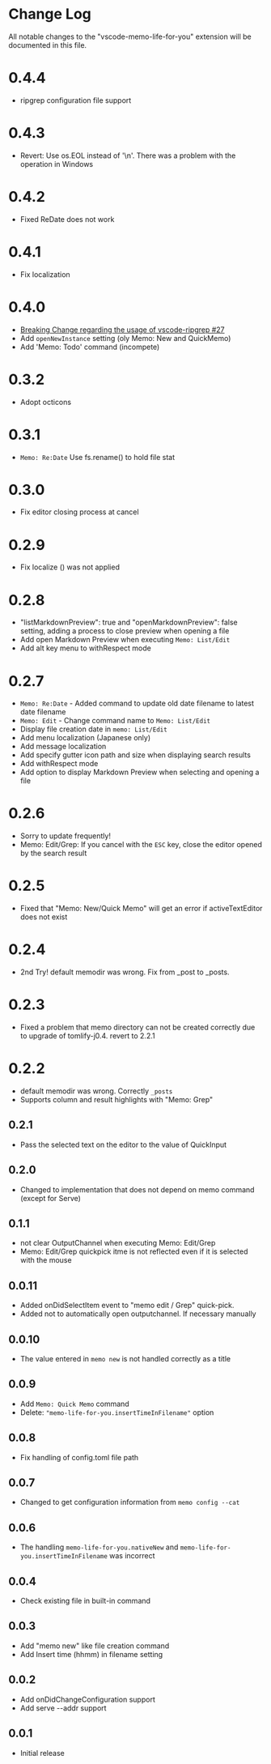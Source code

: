 # Change Log

All notable changes to the "vscode-memo-life-for-you" extension will be documented in this file.

# 0.4.4

* ripgrep configuration file support

# 0.4.3

* Revert: Use os.EOL instead of '\n'. There was a problem with the operation in Windows

# 0.4.2

* Fixed ReDate does not work

# 0.4.1

* Fix localization

# 0.4.0

* [Breaking Change regarding the usage of vscode-ripgrep #27](https://github.com/satokaz/vscode-memo-life-for-you/issues/27)
* Add `openNewInstance` setting (oly Memo: New and  QuickMemo)
* Add 'Memo: Todo' command (incompete)

# 0.3.2

* Adopt octicons

# 0.3.1

* `Memo: Re:Date` Use fs.rename() to hold file stat

# 0.3.0

* Fix editor closing process at cancel

# 0.2.9

* Fix localize () was not applied

# 0.2.8 

* "listMarkdownPreview": true and "openMarkdownPreview": false setting, adding a process to close preview when opening a file
* Add open Markdown Preview when executing `Memo: List/Edit`
* Add alt key menu to withRespect mode 

# 0.2.7

* `Memo: Re:Date` - Added command to update old date filename to latest date filename
* `Memo: Edit` - Change command name to `Memo: List/Edit`
* Display file creation date in `memo: List/Edit`
* Add menu localization (Japanese only)
* Add message localization
* Add specify gutter icon path and size when displaying search results
* Add withRespect mode
* Add option to display Markdown Preview when selecting and opening a file

# 0.2.6

* Sorry to update frequently!
* Memo: Edit/Grep: If you cancel with the `ESC` key, close the editor opened by the search result

# 0.2.5

* Fixed that "Memo: New/Quick Memo" will get an error if activeTextEditor does not exist

# 0.2.4

* 2nd Try! default memodir was wrong. Fix from _post to _posts.
# 0.2.3

* Fixed a problem that memo directory can not be created correctly due to upgrade of tomlify-j0.4. revert to 2.2.1

# 0.2.2 

* default memodir was wrong. Correctly `_posts` 
* Supports column and result highlights with "Memo: Grep"

## 0.2.1

* Pass the selected text on the editor to the value of QuickInput

## 0.2.0

* Changed to implementation that does not depend on memo command (except for Serve)

## 0.1.1

* not clear OutputChannel when executing Memo: Edit/Grep
* Memo: Edit/Grep quickpick itme is not reflected even if it is selected with the mouse

## 0.0.11

* Added onDidSelectItem event to "memo edit / Grep" quick-pick. 
* Added not to automatically open outputchannel. If necessary manually


## 0.0.10

* The value entered in `memo new` is not handled correctly as a title

## 0.0.9

* Add `Memo: Quick Memo` command
* Delete: `"memo-life-for-you.insertTimeInFilename"` option

## 0.0.8

* Fix handling of config.toml file path

## 0.0.7 

* Changed to get configuration information from `memo config --cat`
## 0.0.6 

* The handling `memo-life-for-you.nativeNew` and `memo-life-for-you.insertTimeInFilename` was incorrect 

## 0.0.4

* Check existing file in built-in command

## 0.0.3

* Add "memo new" like file creation command
* Add Insert time (hhmm) in filename setting

## 0.0.2

* Add onDidChangeConfiguration support
* Add serve --addr support

## 0.0.1
- Initial release
